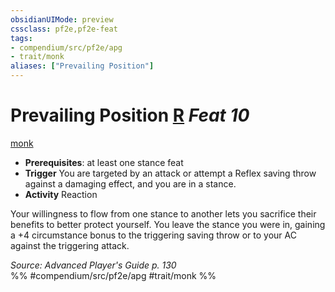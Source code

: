 ```yaml
---
obsidianUIMode: preview
cssclass: pf2e,pf2e-feat
tags:
- compendium/src/pf2e/apg
- trait/monk
aliases: ["Prevailing Position"]
---
```

# Prevailing Position  [R](../../rules/core-rulebook/chapter-9-playing-the-game.md#Actions "Reaction") *Feat 10*  
[monk](../../rules/traits/monk.md)  

- **Prerequisites**: at least one stance feat
- **Trigger** You are targeted by an attack or attempt a Reflex saving throw against a damaging effect, and you are in a stance.
- **Activity** Reaction

Your willingness to flow from one stance to another lets you sacrifice their benefits to better protect yourself. You leave the stance you were in, gaining a +4 circumstance bonus to the triggering saving throw or to your AC against the triggering attack.

*Source: Advanced Player's Guide p. 130*  
%% #compendium/src/pf2e/apg #trait/monk %%